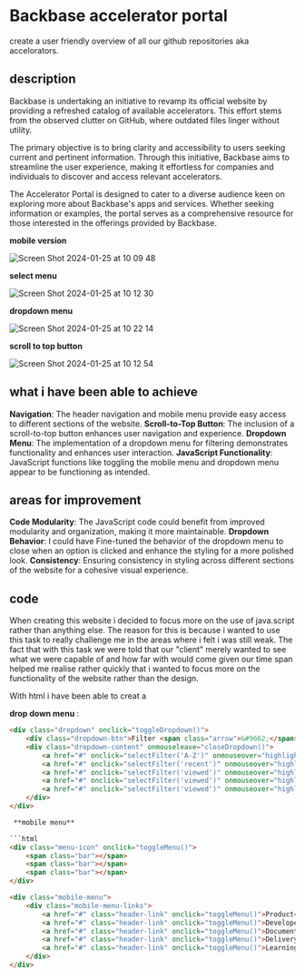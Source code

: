 # Backbase accelerator portal
create a user friendly overview of all our github repositories aka accelorators.

## description

Backbase is undertaking an initiative to revamp its official website by providing a refreshed catalog of available accelerators. This effort stems from the observed clutter on GitHub, where outdated files linger without utility.

The primary objective is to bring clarity and accessibility to users seeking current and pertinent information. Through this initiative, Backbase aims to streamline the user experience, making it effortless for companies and individuals to discover and access relevant accelerators.

The Accelerator Portal is designed to cater to a diverse audience keen on exploring more about Backbase's apps and services. Whether seeking information or examples, the portal serves as a comprehensive resource for those interested in the offerings provided by Backbase.


**mobile version**


![Screen Shot 2024-01-25 at 10 09 48](https://github.com/rileyesther/the-startup-responsive-interactieve-website/assets/144009597/85556023-f3a7-4314-a607-ce973e15da48)

**select menu**


![Screen Shot 2024-01-25 at 10 12 30](https://github.com/rileyesther/the-startup-responsive-interactieve-website/assets/144009597/47e4bb91-4307-4bc7-8124-a29fa81fe46e)

**dropdown menu**

![Screen Shot 2024-01-25 at 10 22 14](https://github.com/rileyesther/the-startup-responsive-interactieve-website/assets/144009597/51915af1-3148-4337-9f7b-e995e3a30bcc)


**scroll to top button**


![Screen Shot 2024-01-25 at 10 12 54](https://github.com/rileyesther/the-startup-responsive-interactieve-website/assets/144009597/7e700a1f-47fe-46ae-a086-939645b5ace1)

## what i have been able to achieve 

**Navigation**: The header navigation and mobile menu provide easy access to different sections of the website.
**Scroll-to-Top Button**: The inclusion of a scroll-to-top button enhances user navigation and experience.
**Dropdown Menu**: The implementation of a dropdown menu for filtering demonstrates functionality and enhances user interaction.
**JavaScript Functionality**: JavaScript functions like toggling the mobile menu and dropdown menu appear to be functioning as intended.

## areas for improvement 

**Code Modularity**: The JavaScript code could benefit from improved modularity and organization, making it more maintainable.
**Dropdown Behavior**: I could have Fine-tuned the behavior of the dropdown menu to close when an option is clicked and enhance the styling for a more polished look.
**Consistency**: Ensuring consistency in styling across different sections of the website for a cohesive visual experience.

## code 

When creating this website i decided to focus more on the use of java.script rather than anything else. The reason for this is because i wanted to use this task to really challenge me in the areas where i felt i was still weak. The fact that with this task we were told that our "client" merely wanted to see what we were capable of and how far with would come given our time span helped me realise rather quickly that i wanted to focus more on the functionality of the website rather than the design.

With html i have been able to creat a 

**drop down menu** :



```html
<div class="dropdown" onclick="toggleDropdown()">
    <div class="dropdown-btn">Filter <span class="arrow">&#9662;</span></div>
    <div class="dropdown-content" onmouseleave="closeDropdown()">
        <a href="#" onclick="selectFilter('A-Z')" onmouseover="highlightOption(this)" onmouseout="unhighlightOption(this)">Digital Banking</a>
        <a href="#" onclick="selectFilter('recent')" onmouseover="highlightOption(this)" onmouseout="unhighlightOption(this)">Digital Onboarding</a>
        <a href="#" onclick="selectFilter('viewed')" onmouseover="highlightOption(this)" onmouseout="unhighlightOption(this)">Digital Lending</a>
        <a href="#" onclick="selectFilter('viewed')" onmouseover="highlightOption(this)" onmouseout="unhighlightOption(this)">Digital Assist</a>
        <a href="#" onclick="selectFilter('viewed')" onmouseover="highlightOption(this)" onmouseout="unhighlightOption(this)">Digital Engage</a>
    </div>
</div>

 **mobile menu**

```html
<div class="menu-icon" onclick="toggleMenu()">
    <span class="bar"></span>
    <span class="bar"></span>
    <span class="bar"></span>
</div>

<div class="mobile-menu">
    <div class="mobile-menu-links">
        <a href="#" class="header-link" onclick="toggleMenu()">Product</a>
        <a href="#" class="header-link" onclick="toggleMenu()">Developers</a>
        <a href="#" class="header-link" onclick="toggleMenu()">Documentation</a>
        <a href="#" class="header-link" onclick="toggleMenu()">Delivery</a>
        <a href="#" class="header-link" onclick="toggleMenu()">Learning</a>
    </div>
</div>


